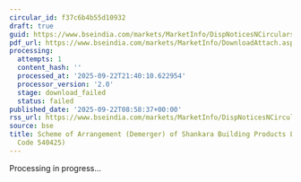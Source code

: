 ```yaml
---
circular_id: f37c6b4b55d10932
draft: true
guid: https://www.bseindia.com/markets/MarketInfo/DispNoticesNCirculars.aspx?Noticeid={0373554A-CF5C-4CC2-BDC6-23CD209EC1EB}&noticeno=20250922-7&dt=09/22/2025&icount=7&totcount=58&flag=0
pdf_url: https://www.bseindia.com/markets/MarketInfo/DownloadAttach.aspx?id=20250922-7&attachedId=
processing:
  attempts: 1
  content_hash: ''
  processed_at: '2025-09-22T21:40:10.622954'
  processor_version: '2.0'
  stage: download_failed
  status: failed
published_date: '2025-09-22T08:58:37+00:00'
rss_url: https://www.bseindia.com/markets/MarketInfo/DispNoticesNCirculars.aspx?Noticeid={0373554A-CF5C-4CC2-BDC6-23CD209EC1EB}&noticeno=20250922-7&dt=09/22/2025&icount=7&totcount=58&flag=0
source: bse
title: Scheme of Arrangement (Demerger) of Shankara Building Products Limited (Scrip
  Code 540425)
---
```


Processing in progress...
